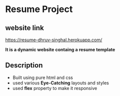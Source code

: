 # Resume Project

## website link
https://resume-dhruv-singhal.herokuapp.com/

**It is a dynamic website containg a resume template**

## Description
* Built using pure html and css
* used various **Eye-Catching** layouts and styles 
* used **flex** property to make it responsive
